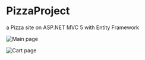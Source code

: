 # PizzaProject
a Pizza site on ASP.NET MVC 5 with Entity Framework

![Main page](https://i.imgur.com/oMTpwUj.png)

![Cart page](https://i.imgur.com/vDSISda.png)
